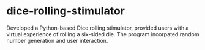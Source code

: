 # dice-rolling-stimulator
Developed a Python-based Dice rolling stimulator, provided users with a virtual experience 
of rolling a six-sided die. The program incorpated random number generation and user interaction.
